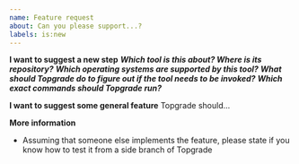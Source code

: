 ```yaml
---
name: Feature request
about: Can you please support...?
labels: is:new
---
```


**I want to suggest a new step**
***Which tool is this about? Where is its repository?***
***Which operating systems are supported by this tool?***
***What should Topgrade do to figure out if the tool needs to be invoked?***
***Which exact commands should Topgrade run?***

**I want to suggest some general feature**
Topgrade should...

**More information**
- Assuming that someone else implements the feature, please state if you know
  how to test it from a side branch of Topgrade
